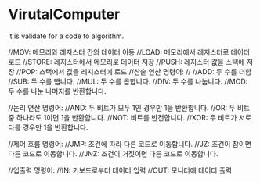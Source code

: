 # VirutalComputer
it is validate for a code to algorithm.


//MOV: 메모리와 레지스터 간의 데이터 이동
//LOAD: 메모리에서 레지스터로 데이터 로드
//STORE: 레지스터에서 메모리로 데이터 저장
//PUSH: 레지스터 값을 스택에 저장
//POP: 스택에서 값을 레지스터에 로드
//산술 연산 명령어:
//
//ADD: 두 수를 더함
//SUB: 두 수를 뺍니다.
//MUL: 두 수를 곱합니다.
//DIV: 두 수를 나눕니다.
//MOD: 두 수를 나눈 나머지를 반환합니다.

//논리 연산 명령어:
//AND: 두 비트가 모두 1인 경우만 1을 반환합니다.
//OR: 두 비트 중 하나라도 1이면 1을 반환합니다.
//NOT: 비트를 반전합니다.
//XOR: 두 비트가 서로 다를 경우만 1을 반환합니다.



//제어 흐름 명령어:
//JMP: 조건에 따라 다른 코드로 이동합니다.
//JZ: 조건이 참이면 다른 코드로 이동합니다.
//JNZ: 조건이 거짓이면 다른 코드로 이동합니다.

//입출력 명령어:
//IN: 키보드로부터 데이터 입력
//OUT: 모니터에 데이터 출력

